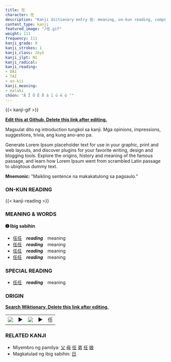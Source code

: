 ```yaml
---
title: 任
character: 任
description: "Kanji dictionary entry 任: meaning, on-kun reading, compounds, origin, related kanji"
content_type: kanji
featured_image: "/任.gif"
weight: 111
frequency: 111
kanji_grade: 9
kanji_strokes: 1
kanji_class: Jōyō
kanji_jlpt: N1
kanji_radical: 
kanji_reading: 
- DAI
- TAI
- oo-kii
kanji_meaning:
- malaki
chōon: "Ā Ī Ū Ē Ō ā ī ū ē ō ’"
---
```

[//]: # (Don't edit the line below. Kanji animated GIF code is automatically generated.)
{{< kanji-gif >}}

[//]: # (Edit below this line.)

**[Edit this at Github. Delete this link after editing.](https://github.com/tim0g/tim/tree/main/content/kanji/任/index.md)**

Magsulat dito ng introduction tungkol sa kanji. Mga opinions, impressions, suggestions, trivia, ang kung ano-ano pa.

Generate Lorem Ipsum placeholder text for use in your graphic, print and web layouts, and discover plugins for your favorite writing, design and blogging tools. Explore the origins, history and meaning of the famous passage, and learn how Lorem Ipsum went from scrambled Latin passage to ubiqitous dummy text.
 
**Mnemonic:** "Maikling sentence na makakatulong sa pagsaulo."

### ON-KUN READING

[//]: # (Don't edit the line below. ON-KUN READING code is automatically generated.)
{{< kanji-reading >}}

### MEANING & WORDS

#### ➊ **Ibig sabihin**
  - [任](../任)[任](../任)　***reading***　meaning
  - [任](../任)[任](../任)　***reading***　meaning
  - [任](../任)[任](../任)　***reading***　meaning
  - [任](../任)[任](../任)　***reading***　meaning

### SPECIAL READING
  - [任](../任)[任](../任)　***reading***　meaning

### ORIGIN

**[Search Wiktionary. Delete this link after editing.](https://wiktionary.org/wiki/任)**
<table class="kanji-table"><tr><td>
<img src="60px-任-bronze.svg.png">
</td><td>▶</td><td>
<img src="60px-任-oracle.svg.png">
</td><td>▶</td>
<td class="kanji-origin">任</td>
</tr></table>

### RELATED KANJI
- Miyembro ng pamilya: [父](../父) [母](../母) [任](../任) [弟](../弟) [任](../任) [娘](../娘)
- Magkatulad ng ibig sabihin: [日](../日)

